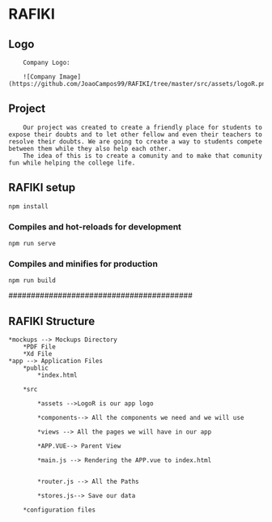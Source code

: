# RAFIKI
## Logo
```
    Company Logo:

    ![Company Image](https://github.com/JoaoCampos99/RAFIKI/tree/master/src/assets/logoR.png)
```

## Project

```
    Our project was created to create a friendly place for students to expose their doubts and to let other fellow and even their teachers to resolve their doubts. We are going to create a way to students compete between them while they also help each other.
    The idea of this is to create a comunity and to make that comunity fun while helping the college life.
```
## RAFIKI setup
```
npm install
```

### Compiles and hot-reloads for development
```
npm run serve
```

### Compiles and minifies for production
```
npm run build
```

######################################### 

## RAFIKI Structure
```
*mockups --> Mockups Directory
    *PDF File
    *Xd File
*app --> Application Files    
    *public
        *index.html 
    
    *src

        *assets -->LogoR is our app logo

        *components--> All the components we need and we will use
    
        *views --> All the pages we will have in our app
        
        *APP.VUE--> Parent View
        
        *main.js --> Rendering the APP.vue to index.html
        
        
        *router.js --> All the Paths
        
        *stores.js--> Save our data
        
    *configuration files
```
